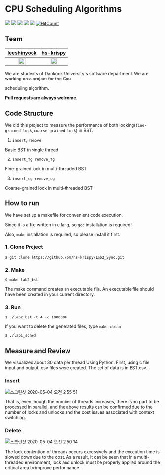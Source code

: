 # CPU Scheduling Algorithms

<img src="https://img.shields.io/github/issues/hs-krispy/Lab2_Sync"> <img src="https://img.shields.io/github/forks/hs-krispy/Lab2_Sync"> <img src="https://img.shields.io/github/stars/hs-krispy/Lab2_Sync"> <img src="https://img.shields.io/github/last-commit/hs-krispy/Lab2_Sync"> <img src="https://img.shields.io/github/repo-size/hs-krispy/Lab2_Sync"> [![HitCount](http://hits.dwyl.com/hs-krispy/Lab2-Sync.svg)](http://hits.dwyl.com/hs-krispy/Lab2-Sync)

## Team

|        [leeshinyook](https://github.com/leeshinyook)         |          [hs-krispy](https://github.com/hs-krispy)           |
| :----------------------------------------------------------: | :----------------------------------------------------------: |
| <img src="https://avatars3.githubusercontent.com/u/55838461?s=400&u=06a56002fd08e659a979557ea8d8a79efe9ba1ec&v=4" width="50%" align="center"> | <img align="center" src="https://avatars0.githubusercontent.com/u/58063806?s=400&v=4" width="50%"> |

We are students of Dankook University's software department. We are working on a project for the Cpu 

scheduling algorithm.

**Pull requests are always welcome.**

## Code Structure

We did this project to measure the performance of both locking(`fine-grained lock`, `coarse-grained lock`) in BST.

1. `insert`, `remove`

Basic BST in single thread

2. `insert_fg`, `remove_fg`

Fine-grained lock in multi-threaded BST

3. `insert_cg`, `remove_cg`

Coarse-grained lock in multi-threaded BST



## How to run

We have set up a makefile for convenient code execution.

Since it is a file written in c lang, so `gcc` installation is required!

Also, `make` installation is required, so please install it first.

### 1. Clone Project

~~~
$ git clone https://github.com/hs-krispy/Lab2_Sync.git
~~~

### 2. Make 

~~~
$ make lab2_bst
~~~

The make command creates an executable file.
An executable file should have been created in your current directory.

### 3. Run

~~~
$ ./lab2_bst -t 4 -c 1000000
~~~

If you want to delete the generated files, type  `make clean`

~~~
$ ./lab1_sched
~~~



## Measure and Review

We visualized about 30 data per thread Using Python. First, using c file input and output, csv files were created. The set of data is in BST.csv. 



### Insert

![스크린샷 2020-05-04 오전 2 55 51](https://user-images.githubusercontent.com/55838461/80921682-c78fb300-8db2-11ea-9eb2-16bb06a3e436.png)

That is, even though the number of threads increases, there is no part to be processed in parallel, and the above results can be confirmed due to the number of locks and unlocks and the cost issues associated with context switching.



### Delete

![스크린샷 2020-05-04 오전 2 50 14](https://user-images.githubusercontent.com/55838461/80921545-03764880-8db2-11ea-9e7b-a330599b1b8b.png)



The lock contention of threads occurs excessively and the execution time is slowed down due to the cost.
As a result, it can be seen that in a multi-threaded environment, lock and unlock must be properly applied around the critical area to improve performance.

